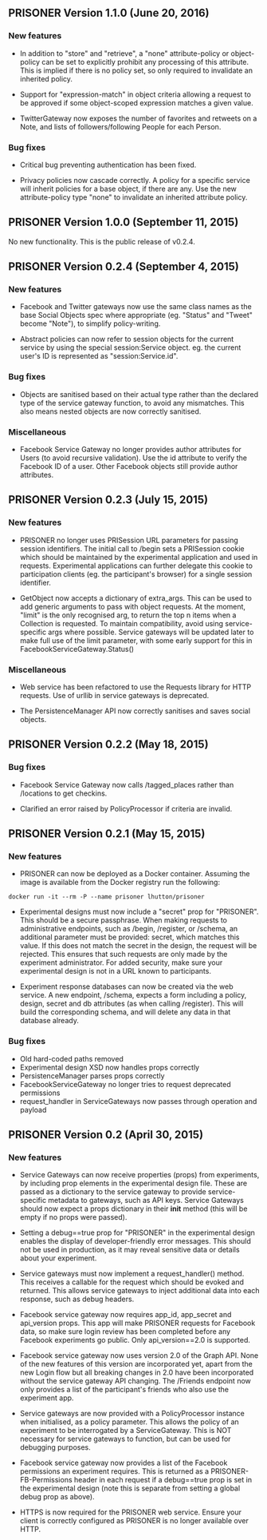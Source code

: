 ## PRISONER Version 1.1.0 (June 20, 2016)

### New features

* In addition to "store" and "retrieve", a "none" attribute-policy or
object-policy can be set to
explicitly prohibit any processing of this attribute. This is implied if there
is no policy set, so only required to invalidate an inherited policy.

* Support for "expression-match" in object criteria allowing a request to be
approved if some object-scoped expression matches a given value.

* TwitterGateway now exposes the number of favorites and retweets on a Note, and
lists of followers/following People for each Person.

### Bug fixes

* Critical bug preventing authentication has been fixed.

* Privacy policies now cascade correctly. A policy for a specific service will
inherit policies for a base object, if there are any. Use the new
attribute-policy type "none" to invalidate an inherited attribute policy.

## PRISONER Version 1.0.0 (September 11, 2015)

No new functionality. This is the public release of v0.2.4.

## PRISONER Version 0.2.4 (September 4, 2015)

### New features

* Facebook and Twitter gateways now use the same class names as the base Social Objects spec where appropriate (eg. "Status" and "Tweet" become "Note"), to simplify policy-writing.

* Abstract policies can now refer to session objects for the current service by using the special session:Service object. eg. the current user's ID is represented as "session:Service.id".


### Bug fixes

* Objects are sanitised based on their actual type rather than the declared type of the service gateway function, to avoid any mismatches. This also means nested objects are now correctly sanitised.


### Miscellaneous

* Facebook Service Gateway no longer provides author attributes for Users (to avoid recursive validation). Use the id attribute to verify the Facebook ID of a user. Other Facebook objects still provide author attributes.



## PRISONER Version 0.2.3 (July 15, 2015)

### New features

* PRISONER no longer uses PRISession URL parameters for passing session
 identifiers. The initial call to /begin sets a PRISession cookie which
 should be maintained by the experimental application and used in requests.
 Experimental applications can further delegate this cookie to participation
 clients (eg. the participant's browser) for a single session identifier.

* GetObject now accepts a dictionary of extra_args. This can be used to add
  generic arguments to pass with object requests. At the moment, "limit" is the
  only recognised arg, to return the top n items when a Collection is
  requested. To maintain compatibility, avoid using service-specific args where
  possible. Service gateways will be updated later to make full use of the
  limit parameter, with some early support for this in
  FacebookServiceGateway.Status()

### Miscellaneous

* Web service has been refactored to use the Requests library for HTTP requests.
Use of urllib in service gateways is deprecated.

* The PersistenceManager API now correctly sanitises and saves social objects.

## PRISONER Version 0.2.2 (May 18, 2015)

### Bug fixes

* Facebook Service Gateway now calls /tagged_places rather than
 /locations to get checkins.

* Clarified an error raised by PolicyProcessor if criteria are invalid.


## PRISONER Version 0.2.1 (May 15, 2015)

### New features

* PRISONER can now be deployed as a Docker container. Assuming the image is
available from the Docker registry run the following:
```
docker run -it --rm -P --name prisoner lhutton/prisoner
```

* Experimental designs must now include a "secret" prop for "PRISONER". This
should be a secure passphrase. When making
requests to administrative endpoints, such as /begin, /register, or /schema, an
additional parameter must be provided: secret, which matches this value. If this
does not match the secret in the design, the request will be rejected. This
ensures that such requests are only made by the experiment administrator. For
added security, make sure your experimental design is not in a URL known to
participants.

* Experiment response databases can now be created via the web service. A new
endpoint, /schema, expects a form including a policy, design, secret and db
attributes (as when calling /register). This will build the corresponding
schema, and will delete any data in that database already.

### Bug fixes

* Old hard-coded paths removed
* Experimental design XSD now handles props correctly
* PersistenceManager parses props correctly
* FacebookServiceGateway no longer tries to request deprecated permissions
* request_handler in ServiceGateways now passes through operation and payload



##  PRISONER Version 0.2 (April 30, 2015)

### New features

* Service Gateways can now receive properties (props) from experiments, by
including prop
elements in the experimental design file. These are passed as a dictionary to
the service gateway to provide service-specific metadata to gateways, such as
API keys. Service Gateways should now expect a props dictionary in their
__init__ method (this will be empty if no props were passed).

* Setting a debug==true prop for "PRISONER" in the experimental design enables
the display of developer-friendly error messages. This should not be used in
production, as it may reveal sensitive data or details about your experiment.

* Service gateways must now implement a request_handler() method. This
receives a callable for the request which should be evoked and returned. This
allows service gateways to inject additional data into each response, such as debug headers.

* Facebook service gateway now requires app_id, app_secret and api_version
props. This app will make PRISONER requests for Facebook data, so make sure
login review has been completed before any Facebook experiments go public. Only
api_version==2.0 is supported.

* Facebook service gateway now uses version 2.0 of the Graph API. None of the
new features of this version are incorporated yet, apart from the new Login flow
but all breaking changes in 2.0 have been incorporated without the service
gateway API changing. The /Friends endpoint  now only provides a list of the
participant's friends who also use the experiment app.

* Service gateways are now provided with a PolicyProcessor instance when
initialised, as a policy parameter. This allows the policy of an experiment to
be interrogated by a ServiceGateway. This is NOT necessary for service
gateways to function, but can be used for debugging purposes.

* Facebook service gateway now provides a list of the Facebook permissions an
experiment requires. This is returned as a PRISONER-FB-Permissions header in
each request if a debug==true prop is set in the experimental design (note
this is separate from setting a global debug prop as above).

* HTTPS is now required for the PRISONER web service. Ensure your client is
correctly configured as PRISONER is no longer available over HTTP.
